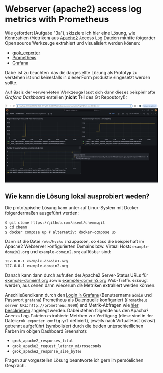 # Webserver (apache2) access log metrics with Prometheus

Wie gefordert (Aufgabe "3a"), skizziere ich hier eine Lösung, wie Kennzahlen (Metriken) aus [Apache2](https://httpd.apache.org/) Access Log Dateien mithilfe folgender Open source Werkzeuge extrahiert und visualisiert werden können:

- [grok_exporter](https://github.com/sysdiglabs/grok_exporter)
- [Prometheus](https://prometheus.io/)
- [Grafana](https://grafana.com/grafana/)

Dabei ist zu beachten, das die dargestellte Lösung als Prototyp zu verstehen ist und keinesfalls in dieser Form produktiv eingesetzt werden sollte.

Auf Basis der verwendeten Werkzeuge lässt sich dann dieses beispielhafte _Grafana Dashboard_ erstellen (**nicht** Teil des Git Repository!):

![Grafana Dashboard](example_grafana_dashboard.png)

## Wie kann die Lösung lokal ausprobiert weden?

Die prototypische Lösung kann unter auf Linux-System mit Docker folgendermaßen ausgeführt werden:
```
$ git clone https://github.com/asemt/chemm.git
$ cd chemm
$ docker compose up # alternativ: docker-compose up 
```

Dann ist die Datei `/etc/hosts` anzupassen, so dass die beispielhaft im Apache2 Webserver konfigurierten Domains bzw. Virtual Hosts `example-domain1.org` und `example-domain2.org` auflösbar sind:
```
127.0.0.1 example-domain1.org
127.0.0.1 example-domain2.org
```

Danach kann dann durch aufrufen der Apache2 Server-Status URLs für [example-domain1.org](http://example-domain1.org:8080/server-status) sowie [example-domain2.org](http://example-domain2.org:8080/server-status) Web-Traffic erzeugt werden, aus denen dann wiederum die Metriken extrahiert werden können. 

Anschließend kann durch den [Login in Grafana](http://localhost:3000/login) (Benutzername `admin` und Passwort `grafana`) Prometheus als Datenquelle konfiguriert (`Prometheus server URL`: `http://prometheus:9090`) und Metrik-Abfragen wie [hier beschrieben](https://prometheus.io/docs/visualization/grafana/) angelegt werden. Dabei stehen folgende aus den Apacha2 Access Log-Dateien extrahierte Metriken zur Verfügung (diese sind in der Datei `grok_exporter_config.yml` definiert), jeweils nach Virtual Host (_vhost_) getrennt aufgeführt (symbolisiert durch die beiden unterschiedlichen Farben im obigen Dashboard Sreenshot):

- `grok_apache2_responses_total`
- `grok_apache2_request_latency_microseconds`
- `grok_apache2_response_size_bytes`


Fragen zur vorgestellen Lösung beantworte ich gern im persönlichen Gespräch.
